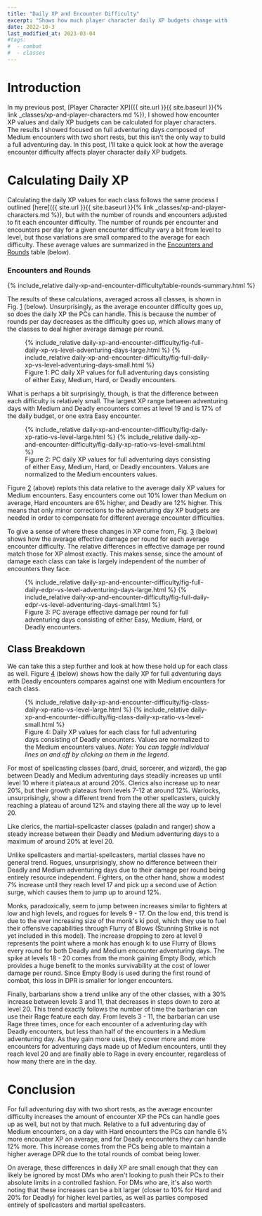 ```yaml
---
title: "Daily XP and Encounter Difficulty"
excerpt: "Shows how much player character daily XP budgets change with average encounter difficulty."
date: 2022-10-3
last_modified_at: 2023-03-04
#tags:
#  - combat
#  - classes
---
```


# Introduction

In my previous post, [Player Character XP]({{ site.url }}{{ site.baseurl }}{% link _classes/xp-and-player-characters.md %}), I showed how encounter XP values and daily XP budgets can be calculated for player characters. The results I showed focused on full adventuring days composed of Medium encounters with two short rests, but this isn't the only way to build a full adventuring day. In this post, I'll take a quick look at how the average encounter difficulty affects player character daily XP budgets.

# Calculating Daily XP

Calculating the daily XP values for each class follows the same process I outlined [here]({{ site.url }}{{ site.baseurl }}{% link _classes/xp-and-player-characters.md %}), but with the number of rounds and encounters adjusted to fit each encounter difficulty. The number of rounds per encounter and encounters per day for a given encounter difficulty vary a bit from level to level, but those variations are small compared to the average for each difficulty. These average values are summarized in the <a href="#tab:rounds-summary" class="fig-ref">Encounters and Rounds</a> table (below).

<div class="dataframe center" style="width:660px;">
<h3 id="tab:rounds-summary">Encounters and Rounds</h3>
{% include_relative daily-xp-and-encounter-difficulty/table-rounds-summary.html %}
</div>

The results of these calculations, averaged across all classes, is shown in Fig. <a href="#fig:daily-xp-budgets-vs-level" class="fig-ref">1</a> (below). Unsurprisingly, as the average encounter difficulty goes up, so does the daily XP the PCs can handle. This is because the number of rounds per day decreases as the difficulty goes up, which allows many of the classes to deal higher average damage per round.

<figure id="fig:daily-xp-budgets-vs-level">
    {% include_relative daily-xp-and-encounter-difficulty/fig-full-daily-xp-vs-level-adventuring-days-large.html %}
    {% include_relative daily-xp-and-encounter-difficulty/fig-full-daily-xp-vs-level-adventuring-days-small.html %}
    <figcaption>Figure 1: PC daily XP values for full adventuring days consisting of either Easy, Medium, Hard, or Deadly encounters.</figcaption>
</figure>

What is perhaps a bit surprisingly, though, is that the difference between each difficulty is relatively small. The largest XP range between adventuring days with Medium and Deadly encounters comes at level 19 and is 17% of the daily budget, or one extra Easy encounter.


<figure id="fig:daily-xp-ratio-vs-level">
    {% include_relative daily-xp-and-encounter-difficulty/fig-daily-xp-ratio-vs-level-large.html %}
    {% include_relative daily-xp-and-encounter-difficulty/fig-daily-xp-ratio-vs-level-small.html %}
    <figcaption>Figure 2: PC daily XP values for full adventuring days consisting of either Easy, Medium, Hard, or Deadly encounters. Values are normalized to the Medium encounters values.</figcaption>
</figure>

Figure <a href="#fig:daily-xp-ratio-vs-level" class="fig-ref">2</a> (above) replots this data relative to the average daily XP values for Medium encounters. Easy encounters come out 10% lower than Medium on average, Hard encounters are 6% higher, and Deadly are 12% higher. This means that only minor corrections to the adventuring day XP budgets are needed in order to compensate for different average encounter difficulties.

To give a sense of where these changes in XP come from, Fig. <a href="#fig:edpr-vs-level" class="fig-ref">3</a> (below) shows how the average effective damage per round for each average encounter difficulty. The relative differences in effective damage per round match those for XP almost exactly. This makes sense, since the amount of damage each class can take is largely independent of the number of encounters they face. 

<figure id="fig:edpr-vs-level">
    {% include_relative daily-xp-and-encounter-difficulty/fig-full-daily-edpr-vs-level-adventuring-days-large.html %}
    {% include_relative daily-xp-and-encounter-difficulty/fig-full-daily-edpr-vs-level-adventuring-days-small.html %}
    <figcaption>Figure 3: PC average effective damage per round for full adventuring days consisting of either Easy, Medium, Hard, or Deadly encounters.</figcaption>
</figure>


## Class Breakdown
We can take this a step further and look at how these hold up for each class as well. Figure <a href="#fig:class-daily-xp-ratio-vs-level" class="fig-ref">4</a> (below) shows how the daily XP for full adventuring days with Deadly encounters compares against one with Medium encounters for each class.

<figure id="fig:class-daily-xp-ratio-vs-level">
    {% include_relative daily-xp-and-encounter-difficulty/fig-class-daily-xp-ratio-vs-level-large.html %}
    {% include_relative daily-xp-and-encounter-difficulty/fig-class-daily-xp-ratio-vs-level-small.html %}
    <figcaption>Figure 4: Daily XP values for each class for full adventuring days consisting of Deadly encounters. Values are normalized to the Medium encounters values. <i>Note: You can toggle individual lines on and off by clicking on them in the legend.</i></figcaption>
</figure>

For most of spellcasting classes (bard, druid, sorcerer, and wizard), the gap between Deadly and Medium adventuring days steadily increases up until level 10 where it plateaus at around 20%. Clerics also increase up to near 20%, but their growth plateaus from levels 7-12 at around 12%. Warlocks, unsurprisingly, show a different trend from the other spellcasters, quickly reaching a plateau of around 12% and staying there all the way up to level 20.

Like clerics, the martial-spellcaster classes (paladin and ranger) show a steady increase between their Deadly and Medium adventuring days to a maximum of around 20% at level 20.

Unlike spellcasters and martial-spellcasters, martial classes have no general trend. Rogues, unsurprisingly, show no difference between their Deadly and Medium adventuring days due to their damage per round being entirely resource independent. Fighters, on the other hand, show a modest 7% increase until they reach level 17 and pick up a second use of Action surge, which causes them to jump up to around 12%. 

Monks, paradoxically, seem to jump between increases similar to fighters at low and high levels, and rogues for levels 9 - 17. On the low end, this trend is due to the ever increasing size of the monk's ki pool, which they use to fuel their offensive capabilities through Flurry of Blows (Stunning Strike is not yet included in this model). The increase dropping to zero at level 9 represents the point where a monk has enough ki to use Flurry of Blows every round for both Deadly and Medium encounter adventuring days. The spike at levels 18 - 20 comes from the monk gaining Empty Body, which provides a huge benefit to the monks survivability at the cost of lower damage per round. Since Empty Body is used during the first round of combat, this loss in DPR is smaller for longer encounters.

Finally, barbarians show a trend unlike any of the other classes, with a 30% increase between levels 3 and 11, that decreases in steps down to zero at level 20. This trend exactly follows the number of time the barbarian can use their Rage feature each day. From levels 3 - 11, the barbarian can use Rage three times, once for each encounter of a adventuring day with Deadly encounters, but less than half of the encounters in a Medium adventuring day. As they gain more uses, they cover more and more encounters for adventuring days made up of Medium encounters, until they reach level 20 and are finally able to Rage in every encounter, regardless of how many there are in the day.

# Conclusion

For full adventuring day with two short rests, as the average encounter difficulty increases the amount of encounter XP the PCs can handle goes up as well, but not by that much. Relative to a full adventuring day of Medium encounters, on a day with Hard encounters the PCs can handle 6% more encounter XP on average, and for Deadly encounters they can handle 12% more. This increase comes from the PCs being able to maintain a higher average DPR due to the total rounds of combat being lower.

On average, these differences in daily XP are small enough that they can likely be ignored by most DMs who aren't looking to push their PCs to their absolute limits in a controlled fashion. For DMs who are, it's also worth noting that these increases can be a bit larger (closer to 10% for Hard and 20% for Deadly) for higher level parties, as well as parties composed entirely of spellcasters and martial spellcasters.